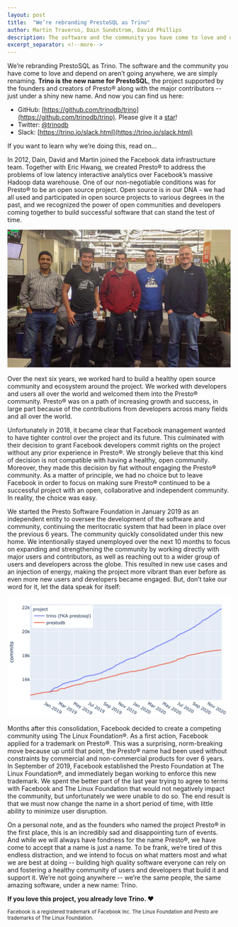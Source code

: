 ```yaml
---
layout: post
title:  "We’re rebranding PrestoSQL as Trino"
author: Martin Traverso, Dain Sundstrom, David Phillips
description: The software and the community you have come to love and depend on aren’t going anywhere, we are simply renaming.
excerpt_separator: <!--more-->
---
```


We’re rebranding PrestoSQL as Trino. The software and the community you have come to love and depend on aren’t 
going anywhere, we are simply renaming. **Trino is the new name for PrestoSQL**, the project supported by the founders 
and creators of Presto® along with the major contributors -- just under a shiny new name. And now you can find us here:

* GitHub: [https://github.com/trinodb/trino](https://github.com/trinodb/trino). Please give it a [star](https://github.com/trinodb/trino/blob/master/.github/star.png)!
* Twitter: [@trinodb](https://twitter.com/trinodb) 
* Slack: [https://trino.io/slack.html](https://trino.io/slack.html)

If you want to learn why we’re doing this, read on...

<!--more-->

In 2012, Dain, David and Martin joined the Facebook data infrastructure team. Together with Eric Hwang, we created 
Presto® to address the problems of low latency interactive analytics over Facebook’s massive Hadoop data warehouse. 
One of our non-negotiable conditions was for Presto® to be an open source project. Open source is in our DNA - we had 
all used and participated in open source projects to various degrees in the past, and we recognized the power of open 
communities and developers coming together to build successful software that can stand the test of time.

![](/assets/blog/trino-announcement/team.jpg)


Over the next six years, we worked hard to build a healthy open source community and ecosystem around the project. We 
worked with developers and users all over the world and welcomed them into the Presto® community. Presto® was on a path 
of increasing growth and success, in large part because of the contributions from developers across many fields and all 
over the world.

Unfortunately in 2018, it became clear that Facebook management wanted to have tighter control over the project and its 
future. This culminated with their decision to grant Facebook developers commit rights on the project without any prior 
experience in Presto®. We strongly believe that this kind of decision is not compatible with having a healthy, open 
community. Moreover, they made this decision by fiat without engaging the Presto® community. As a matter of principle, 
we had no choice but to leave Facebook in order to focus on making sure Presto® continued to be a successful project 
with an open, collaborative and independent community. In reality, the choice was easy.

We started the Presto Software Foundation in January 2019 as an independent entity to oversee the development of the 
software and community, continuing the meritocratic system that had been in place over the previous 6 years. The community 
quickly consolidated under this new home. We intentionally stayed unemployed over the next 10 months to focus on expanding 
and strengthening the community by working directly with major users and contributors, as well as reaching out to a wider 
group of users and developers across the globe. This resulted in new use cases and an injection of energy, making the 
project more vibrant than ever before as even more new users and developers became engaged. But, don’t take our word for 
it, let the data speak for itself:

![](/assets/blog/trino-announcement/commits.png)

Months after this consolidation, Facebook decided to create a competing community using The Linux Foundation®. As a first 
action, Facebook applied for a trademark on Presto®. This was a surprising, norm-breaking move because up until that point, 
the Presto® name had been used without constraints by commercial and non-commercial products for over 6 years. In September 
of 2019, Facebook established the Presto Foundation at The Linux Foundation®, and immediately began working to enforce this 
new trademark. We spent the better part of the last year trying to agree to terms with Facebook and The Linux Foundation 
that would not negatively impact the community, but unfortunately we were unable to do so. The end result is that we must 
now change the name in a short period of time, with little ability to minimize user disruption.

On a personal note, and as the founders who named the project Presto® in the first place, this is an incredibly sad and 
disappointing turn of events. And while we will always have fondness for the name Presto®, we have come to accept that a 
name is just a name. To be frank, we’re tired of this endless distraction, and we intend to focus on what matters most 
and what we are best at doing -- building high quality software everyone can rely on and fostering a healthy community 
of users and developers that build it and support it. We’re not going anywhere -- we’re the same people, the same amazing 
software, under a new name: Trino.

**If you love this project, you already love Trino. ❤️** 


<html>
<p style="font-size:0.8em">Facebook is a registered trademark of Facebook Inc.  The Linux Foundation and Presto are trademarks of The Linux Foundation.</p>
